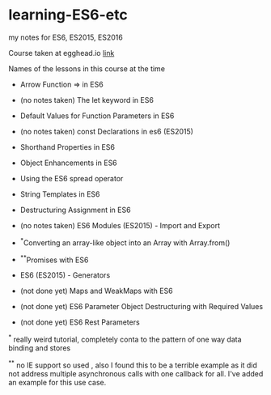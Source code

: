 # learning-ES6-etc
my notes for ES6,   ES2015,    ES2016

Course taken at egghead.io [link](https://egghead.io/courses/learn-es6-ecmascript-2015?utm_source=drip&utm_medium=email&utm_campaign=learn-es6)

Names of the lessons in this course at the time

- Arrow Function => in ES6 

- (no notes taken) The let keyword in ES6

- Default Values for Function Parameters in ES6

- (no notes taken) const Declarations in es6 (ES2015)

- Shorthand Properties in ES6

- Object Enhancements in ES6

- Using the ES6 spread operator

- String Templates in ES6

- Destructuring Assignment in ES6

- (no notes taken) ES6 Modules (ES2015) - Import and Export

- <sup>*</sup>Converting an array-like object into an Array with Array.from()

- <sup>**</sup>Promises with ES6

- ES6 (ES2015) - Generators

- (not done yet) Maps and WeakMaps with ES6

- (not done yet) ES6 Parameter Object Destructuring with Required Values

- (not done yet) ES6 Rest Parameters


<sup>*</sup> really weird tutorial, completely conta to the pattern of one way data binding and stores

<sup>**</sup> no IE support so used , also I found this to be a terrible example as it did not address multiple asynchronous calls with one callback for all.  I've added an example for this use case. 







